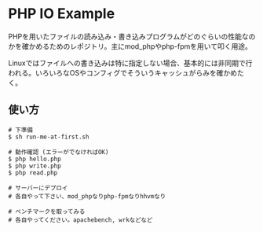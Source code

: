 # PHP IO Example

PHPを用いたファイルの読み込み・書き込みプログラムがどのぐらいの性能なのかを確かめるためのレポジトリ。主にmod_phpやphp-fpmを用いて叩く用途。

Linuxではファイルへの書き込みは特に指定しない場合、基本的には非同期で行われる。いろいろなOSやコンフィグでそういうキャッシュがらみを確かめたく。

## 使い方

~~~
# 下準備
$ sh run-me-at-first.sh

# 動作確認 (エラーがでなければOK)
$ php hello.php
$ php write.php
$ php read.php

# サーバーにデプロイ
# 各自やって下さい、mod_phpなりphp-fpmなりhhvmなり

# ベンチマークを取ってみる
# 各自やってください。apachebench, wrkなどなど
~~~


